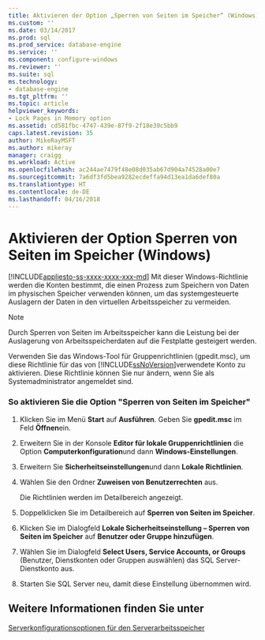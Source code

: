 ```yaml
---
title: Aktivieren der Option „Sperren von Seiten im Speicher“ (Windows) | Microsoft-Dokumentation
ms.custom: ''
ms.date: 03/14/2017
ms.prod: sql
ms.prod_service: database-engine
ms.service: ''
ms.component: configure-windows
ms.reviewer: ''
ms.suite: sql
ms.technology:
- database-engine
ms.tgt_pltfrm: ''
ms.topic: article
helpviewer_keywords:
- Lock Pages in Memory option
ms.assetid: cd581fbc-4747-439e-87f9-2f18e39c5bb9
caps.latest.revision: 35
author: MikeRayMSFT
ms.author: mikeray
manager: craigg
ms.workload: Active
ms.openlocfilehash: ac244ae7479f48e08d035ab67d904a74528a00e7
ms.sourcegitcommit: 7a6df3fd5bea9282ecdeffa94d13ea1da6def80a
ms.translationtype: HT
ms.contentlocale: de-DE
ms.lasthandoff: 04/16/2018
---
```

# <a name="enable-the-lock-pages-in-memory-option-windows"></a>Aktivieren der Option Sperren von Seiten im Speicher (Windows)
[!INCLUDE[appliesto-ss-xxxx-xxxx-xxx-md](../../includes/appliesto-ss-xxxx-xxxx-xxx-md.md)]
  Mit dieser Windows-Richtlinie werden die Konten bestimmt, die einen Prozess zum Speichern von Daten im physischen Speicher verwenden können, um das systemgesteuerte Auslagern der Daten in den virtuellen Arbeitsspeicher zu vermeiden.  
  
> [!NOTE]  
>  Durch Sperren von Seiten im Arbeitsspeicher kann die Leistung bei der Auslagerung von Arbeitsspeicherdaten auf die Festplatte gesteigert werden.  
  
 Verwenden Sie das Windows-Tool für Gruppenrichtlinien (gpedit.msc), um diese Richtlinie für das von [!INCLUDE[ssNoVersion](../../includes/ssnoversion-md.md)]verwendete Konto zu aktivieren. Diese Richtlinie können Sie nur ändern, wenn Sie als Systemadministrator angemeldet sind.  
  
### <a name="to-enable-the-lock-pages-in-memory-option"></a>So aktivieren Sie die Option "Sperren von Seiten im Speicher"  
  
1.  Klicken Sie im Menü **Start** auf **Ausführen**. Geben Sie **gpedit.msc** im Feld **Öffnen**ein.  
  
2.  Erweitern Sie in der Konsole **Editor für lokale Gruppenrichtlinien** die Option **Computerkonfiguration**und dann **Windows-Einstellungen**.  
  
3.  Erweitern Sie **Sicherheitseinstellungen**und dann **Lokale Richtlinien**.  
  
4.  Wählen Sie den Ordner **Zuweisen von Benutzerrechten** aus.  
  
     Die Richtlinien werden im Detailbereich angezeigt.  
  
5.  Doppelklicken Sie im Detailbereich auf **Sperren von Seiten im Speicher**.  
  
6.  Klicken Sie im Dialogfeld **Lokale Sicherheitseinstellung – Sperren von Seiten im Speicher** auf **Benutzer oder Gruppe hinzufügen**.  
  
7.  Wählen Sie im Dialogfeld **Select Users, Service Accounts, or Groups** (Benutzer, Dienstkonten oder Gruppen auswählen) das SQL Server-Dienstkonto aus.  
  
8.  Starten Sie SQL Server neu, damit diese Einstellung übernommen wird.
  
## <a name="see-also"></a>Weitere Informationen finden Sie unter  
 [Serverkonfigurationsoptionen für den Serverarbeitsspeicher](../../database-engine/configure-windows/server-memory-server-configuration-options.md)  
  
  
